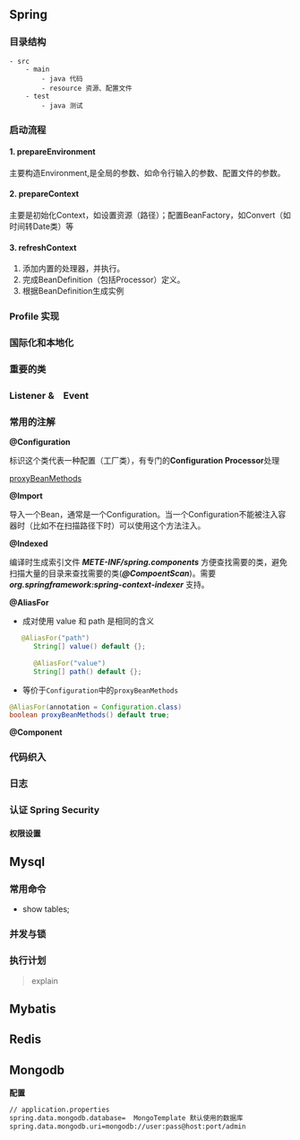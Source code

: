 ## Spring

### 目录结构

```
- src
	- main
		- java 代码
		- resource 资源、配置文件
	- test 
		- java 测试
```



### 启动流程

#### 1. prepareEnvironment

主要构造Environment,是全局的参数、如命令行输入的参数、配置文件的参数。

#### 2. prepareContext

主要是初始化Context，如设置资源（路径）；配置BeanFactory，如Convert（如时间转Date类）等

#### 3. refreshContext

1. 添加内置的处理器，并执行。
2. 完成BeanDefinition（包括Processor）定义。
3. 根据BeanDefinition生成实例



### Profile 实现

### 国际化和本地化

### 重要的类

### Listener &　Event

### 常用的注解

**@Configuration**

标识这个类代表一种配置（工厂类），有专门的**Configuration Processor**处理

[proxyBeanMethods](https://stackoverflow.com/questions/61266792/when-to-set-proxybeanmethods-to-false-in-springs-configuration)



**@Import**

导入一个Bean，通常是一个Configuration。当一个Configuration不能被注入容器时（比如不在扫描路径下时）可以使用这个方法注入。



**@Indexed**

编译时生成索引文件 ***METE-INF/spring.components*** 方便查找需要的类，避免扫描大量的目录来查找需要的类(***@CompoentScan***)。需要 ***org.springframework:spring-context-indexer***  支持。

**@AliasFor**

* 成对使用 value 和 path 是相同的含义

```java
   @AliasFor("path")
      String[] value() default {};
  
      @AliasFor("value")
      String[] path() default {};
```

* 等价于```Configuration```中的```proxyBeanMethods```

```java
@AliasFor(annotation = Configuration.class)
boolean proxyBeanMethods() default true;
```

**@Component**

### 代码织入

### 日志

### 认证 Spring Security

####  权限设置



## Mysql

### 常用命令

* show tables;

### 并发与锁

### 执行计划

> explain

## Mybatis

## Redis

## Mongodb

**配置**
```xml
// application.properties
spring.data.mongodb.database=  MongoTemplate 默认使用的数据库
spring.data.mongodb.uri=mongodb://user:pass@host:port/admin
```

